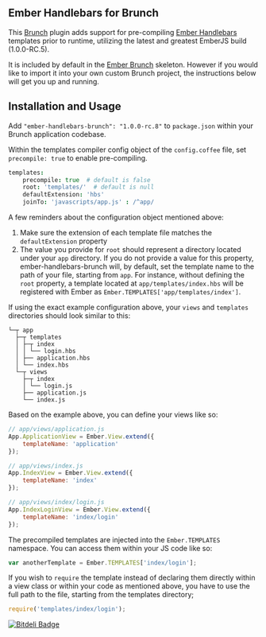 ## Ember Handlebars for Brunch

This [Brunch](http://brunch.io/) plugin adds support for pre-compiling [Ember Handlebars](http://emberjs.com/) templates prior to runtime, utilizing the latest and greatest EmberJS build (1.0.0-RC.5).

It is included by default in the [Ember Brunch](https://github.com/icholy/ember-brunch) skeleton.  However if you would like to import it into your own custom Brunch project, the instructions below will get you up and running.

## Installation and Usage

Add `"ember-handlebars-brunch": "1.0.0-rc.8"` to `package.json` within your Brunch application codebase.

Within the templates compiler config object of the `config.coffee` file, set `precompile: true` to enable pre-compiling.

```coffeescript
templates:
    precompile: true  # default is false
    root: 'templates/'  # default is null
    defaultExtension: 'hbs'
    joinTo: 'javascripts/app.js' : /^app/
```

A few reminders about the configuration object mentioned above:

1. Make sure the extension of each template file matches the `defaultExtension` property
2. The value you provide for `root` should represent a directory located under your `app` directory.  If you do not provide a value for this property, ember-handlebars-brunch will, by default, set the template name to the path of your file, starting from `app`.  For instance, without defining the `root` property, a template located at `app/templates/index.hbs` will be registered with Ember as `Ember.TEMPLATES['app/templates/index']`.

If using the exact example configuration above, your `views` and `templates` directories should look similar to this:

```
└─┬ app
  ├─┬ templates
  │ ├─┬ index
  │ │ └── login.hbs
  │ ├── application.hbs
  │ └── index.hbs
  └─┬ views
    ├─┬ index
    │ └── login.js
    ├── application.js
    └── index.js
```

Based on the example above, you can define your views like so:

```javascript
// app/views/application.js
App.ApplicationView = Ember.View.extend({
    templateName: 'application'
});

// app/views/index.js
App.IndexView = Ember.View.extend({
    templateName: 'index'
});

// app/views/index/login.js
App.IndexLoginView = Ember.View.extend({
    templateName: 'index/login'
});
```

The precompiled templates are injected into the `Ember.TEMPLATES` namespace.  You can access them within your JS code like so:

```javascript
var anotherTemplate = Ember.TEMPLATES['index/login'];
```

If you wish to `require` the template instead of declaring them directly within a view class or within your code as mentioned above, you have to use the full path to the file, starting from the templates directory;

```javascript
require('templates/index/login');
```

[![Bitdeli Badge](https://d2weczhvl823v0.cloudfront.net/bartsqueezy/ember-handlebars-brunch/trend.png)](https://bitdeli.com/free "Bitdeli Badge")
